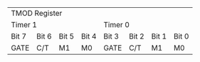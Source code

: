 

<table>
<tbody>
  <tr>
    <td colspan="8">TMOD Register</td>
  </tr>
  <tr>
    <td colspan="4">Timer 1</td>
    <td colspan="4">Timer 0</td>
  </tr>
  <tr>
    <td>Bit 7</td>
    <td>Bit 6</td>
    <td>Bit 5</td>
    <td>Bit 4</td>
    <td>Bit 3</td>
    <td>Bit 2</td>
    <td>Bit 1</td>
    <td>Bit 0</td>
  </tr>
  <tr>
    <td>GATE</td>
    <td>C/T</td>
    <td>M1</td>
    <td>M0</td>
    <td>GATE</td>
    <td>C/T</td>
    <td>M1</td>
    <td>M0</td>
  </tr>
</tbody>
</table>